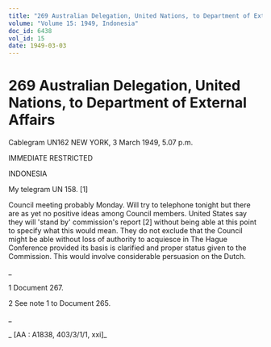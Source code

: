 ```yaml
---
title: "269 Australian Delegation, United Nations, to Department of External Affairs"
volume: "Volume 15: 1949, Indonesia"
doc_id: 6438
vol_id: 15
date: 1949-03-03
---
```


# 269 Australian Delegation, United Nations, to Department of External Affairs

Cablegram UN162 NEW YORK, 3 March 1949, 5.07 p.m.

IMMEDIATE RESTRICTED

INDONESIA

My telegram UN 158. [1]

Council meeting probably Monday. Will try to telephone tonight but there are as yet no positive ideas among Council members. United States say they will 'stand by' commission's report [2] without being able at this point to specify what this would mean. They do not exclude that the Council might be able without loss of authority to acquiesce in The Hague Conference provided its basis is clarified and proper status given to the Commission. This would involve considerable persuasion on the Dutch.

_

1 Document 267.

2 See note 1 to Document 265.

_

_ [AA : A1838, 403/3/1/1, xxi]_
